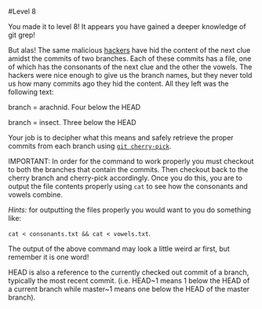 #Level 8

You made it to level 8! 
It appears you have gained a deeper knowledge of git grep!

But alas! 
The same malicious [hackers](http://en.wikipedia.org/wiki/Anonymous_%28group%29) have hid the content of the next clue amidst the commits of two branches.
Each of these commits has a file, one of which has the consonants of the next clue and the other the vowels.
The hackers were nice enough to give us the branch names, but they never told us how many commits ago they hid the content. 
All they left was the following text:

branch = arachnid. Four below the HEAD

branch = insect. Three below the HEAD

Your job is to decipher what this means and safely retrieve the proper commits from each branch using [```git cherry-pick```](http://git-scm.com/docs/git-cherry-pick).

IMPORTANT: In order for the command to work properly you must checkout to both the branches that contain the commits.
Then checkout back to the cherry branch and cherry-pick accordingly.
Once you do this, you are to output the file contents properly using ```cat``` to see how the consonants and vowels combine.

*Hints:* for outputting the files properly you would want to you do something like:

```cat < consonants.txt && cat < vowels.txt```.

The output of the above command may look a little weird ar first, but remember it is one word!

HEAD is also a reference to the currently checked out commit of a branch, typically the most recent commit. 
(i.e. HEAD~1 means 1 below the HEAD of a current branch while master~1 means one below the HEAD of the master branch).
